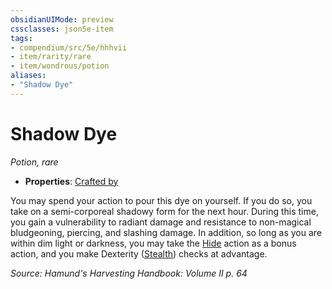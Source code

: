 ```yaml
---
obsidianUIMode: preview
cssclasses: json5e-item
tags:
- compendium/src/5e/hhhvii
- item/rarity/rare
- item/wondrous/potion
aliases: 
- "Shadow Dye"
---
```

# Shadow Dye
*Potion, rare*  

- **Properties**: [Crafted by](/compendium/rules/item-properties.md#Crafted%20by)

You may spend your action to pour this dye on yourself. If you do so, you take on a semi-corporeal shadowy form for the next hour. During this time, you gain a vulnerability to radiant damage and resistance to non-magical bludgeoning, piercing, and slashing damage. In addition, so long as you are within dim light or darkness, you may take the [Hide](/compendium/rules/actions.md#Hide) action as a bonus action, and you make Dexterity ([Stealth](/compendium/rules/skills.md#Stealth)) checks at advantage.

*Source: Hamund's Harvesting Handbook: Volume II p. 64*